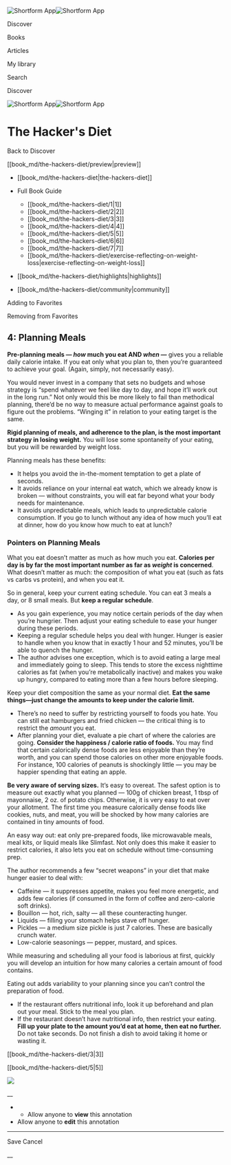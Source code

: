![Shortform App](/img/logo.36a2399e.svg)![Shortform App](/img/logo-dark.70c1b072.svg)

Discover

Books

Articles

My library

Search

Discover

![Shortform App](/img/logo.36a2399e.svg)![Shortform App](/img/logo-dark.70c1b072.svg)

# The Hacker's Diet

Back to Discover

[[book_md/the-hackers-diet/preview|preview]]

  * [[book_md/the-hackers-diet|the-hackers-diet]]
  * Full Book Guide

    * [[book_md/the-hackers-diet/1|1]]
    * [[book_md/the-hackers-diet/2|2]]
    * [[book_md/the-hackers-diet/3|3]]
    * [[book_md/the-hackers-diet/4|4]]
    * [[book_md/the-hackers-diet/5|5]]
    * [[book_md/the-hackers-diet/6|6]]
    * [[book_md/the-hackers-diet/7|7]]
    * [[book_md/the-hackers-diet/exercise-reflecting-on-weight-loss|exercise-reflecting-on-weight-loss]]
  * [[book_md/the-hackers-diet/highlights|highlights]]
  * [[book_md/the-hackers-diet/community|community]]



Adding to Favorites 

Removing from Favorites 

## 4: Planning Meals

**Pre-planning meals — _how_ much you eat AND _when —_** gives you a reliable daily calorie intake. If you eat only what you plan to, then you’re guaranteed to achieve your goal. (Again, simply, not necessarily easy).

You would never invest in a company that sets no budgets and whose strategy is “spend whatever we feel like day to day, and hope it’ll work out in the long run.” Not only would this be more likely to fail than methodical planning, there’d be no way to measure actual performance against goals to figure out the problems. “Winging it” in relation to your eating target is the same.

**Rigid planning of meals, and adherence to the plan, is the most important strategy in losing weight.** You will lose some spontaneity of your eating, but you will be rewarded by weight loss.

Planning meals has these benefits:

  * It helps you avoid the in-the-moment temptation to get a plate of seconds.
  * It avoids reliance on your internal eat watch, which we already know is broken — without constraints, you will eat far beyond what your body needs for maintenance.
  * It avoids unpredictable meals, which leads to unpredictable calorie consumption. If you go to lunch without any idea of how much you’ll eat at dinner, how do you know how much to eat at lunch?



### Pointers on Planning Meals

What you eat doesn’t matter as much as how much you eat. **Calories per day is by far the most important number as far as _weight_ is concerned**. What doesn’t matter as much: the composition of what you eat (such as fats vs carbs vs protein), and when you eat it.

So in general, keep your current eating schedule. You can eat 3 meals a day, or 8 small meals. But **keep a regular schedule**.

  * As you gain experience, you may notice certain periods of the day when you’re hungrier. Then adjust your eating schedule to ease your hunger during these periods.
  * Keeping a regular schedule helps you deal with hunger. Hunger is easier to handle when you know that in exactly 1 hour and 52 minutes, you’ll be able to quench the hunger.
  * The author advises one exception, which is to avoid eating a large meal and immediately going to sleep. This tends to store the excess nighttime calories as fat (when you’re metabolically inactive) and makes you wake up hungry, compared to eating more than a few hours before sleeping. 



Keep your diet composition the same as your normal diet. **Eat the same things—just change the amounts to keep under the calorie limit.**

  * There’s no need to suffer by restricting yourself to foods you hate. You can still eat hamburgers and fried chicken — the critical thing is to restrict the _amount_ you eat.
  * After planning your diet, evaluate a pie chart of where the calories are going. **Consider the happiness / calorie ratio of foods.** You may find that certain calorically dense foods are less enjoyable than they’re worth, and you can spend those calories on other more enjoyable foods. For instance, 100 calories of peanuts is shockingly little — you may be happier spending that eating an apple.



**Be very aware of serving sizes.** It’s easy to overeat. The safest option is to measure out exactly what you planned — 100g of chicken breast, 1 tbsp of mayonnaise, 2 oz. of potato chips. Otherwise, it is very easy to eat over your allotment. The first time you measure calorically dense foods like cookies, nuts, and meat, you will be shocked by how many calories are contained in tiny amounts of food.

An easy way out: eat only pre-prepared foods, like microwavable meals, meal kits, or liquid meals like Slimfast. Not only does this make it easier to restrict calories, it also lets you eat on schedule without time-consuming prep.

The author recommends a few “secret weapons” in your diet that make hunger easier to deal with:

  * Caffeine — it suppresses appetite, makes you feel more energetic, and adds few calories (if consumed in the form of coffee and zero-calorie soft drinks).
  * Bouillon — hot, rich, salty — all these counteracting hunger.
  * Liquids — filling your stomach helps stave off hunger.
  * Pickles — a medium size pickle is just 7 calories. These are basically crunch water.
  * Low-calorie seasonings — pepper, mustard, and spices. 



While measuring and scheduling all your food is laborious at first, quickly you will develop an intuition for how many calories a certain amount of food contains.

Eating out adds variability to your planning since you can’t control the preparation of food.

  * If the restaurant offers nutritional info, look it up beforehand and plan out your meal. Stick to the meal you plan.
  * If the restaurant doesn’t have nutritional info, then restrict your eating. **Fill up your plate to the amount you’d eat at home, then eat no further.** Do not take seconds. Do not finish a dish to avoid taking it home or wasting it. 



[[book_md/the-hackers-diet/3|3]]

[[book_md/the-hackers-diet/5|5]]

![](https://bat.bing.com/action/0?ti=56018282&Ver=2&mid=a956505c-4ef5-43e2-a63b-4beebb2dbc4a&sid=1711133063fa11eebdec89a8b8ae3bbc&vid=171147a063fa11eea7440fcfeb230d96&vids=0&msclkid=N&pi=0&lg=en-US&sw=800&sh=600&sc=24&nwd=1&tl=Shortform%20%7C%20Book&p=https%3A%2F%2Fwww.shortform.com%2Fapp%2Fbook%2Fthe-hackers-diet%2F4&r=&lt=299&evt=pageLoad&sv=1&rn=968359)

__

  *   * Allow anyone to **view** this annotation
  * Allow anyone to **edit** this annotation



* * *

Save Cancel

__



